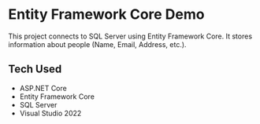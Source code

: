 # Entity Framework Core Demo
This project connects to SQL Server using Entity Framework Core. It stores information about people (Name, Email, Address, etc.).

## Tech Used
- ASP.NET Core  
- Entity Framework Core  
- SQL Server  
- Visual Studio 2022
